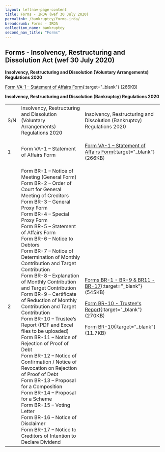 ```yaml
---
layout: leftnav-page-content
title: Forms - IRDA (wef 30 July 2020)
permalink: /bankruptcy/forms-irda/
breadcrumb: Forms - IRDA 
collection_name: bankruptcy
second_nav_title: "Forms"
---
```


Forms - Insolvency, Restructuring and Dissolution Act (wef 30 July 2020)
---

**Insolvency, Restructuring and Dissolution (Voluntary Arrangements) Regulations 2020**<BR>
  
[Form VA-1 – Statement of Affairs Form](/files/FormVA-1–StatementofAffairsForm.PDF/){:target="_blank"} (266KB)

**Insolvency, Restructuring and Dissolution (Bankruptcy) Regulations 2020**<BR>
<table>
<tr>
  <td>S/N</td>
  <td>Insolvency, Restructuring and Dissolution (Voluntary Arrangements) Regulations 2020</td>
  <td>Insolvency, Restructuring and Dissolution (Bankruptcy) Regulations 2020</td>
 </tr>
 <tr>
  <td>1</td>
  <td>Form VA-1 – Statement of Affairs Form</td>
  <td>
   
  [Form VA-1 – Statement of Affairs Form](/files/FormVA-1–StatementofAffairsForm.PDF/){:target="_blank"} (266KB)</td>
 </tr>
 <tr>
  <td>2</td>
  <td>Form BR-1 – Notice of Meeting (General Form)<BR>
  Form BR-2 – Order of Court for General Meeting of Creditors<BR>
  Form BR-3 – General Proxy Form<BR>
  Form BR-4 – Special Proxy Form<BR>
  Form BR-5 – Statement of Affairs Form<BR>
  Form BR-6 – Notice to Debtors<BR>
  Form BR-7 – Notice of Determination of Monthly Contribution and Target Contribution<BR>
  Form BR-8 – Explanation of Monthly Contribution and Target Contribution<BR>
  Form BR-9 – Certificate of Reduction of Monthly Contribution and Target Contribution<BR>
  Form BR-10 – Trustee’s Report (PDF and Excel files to be uploaded)<BR>
  Form BR-11 – Notice of Rejection of Proof of Debt<BR>
  Form BR-12 – Notice of Confirmation / Notice of Revocation on Rejection of Proof of Debt<BR>
  Form BR-13 – Proposal for a Composition<BR>
  Form BR-14 – Proposal for a Scheme<BR>
  Form BR-15 – Voting Letter<BR>
  Form BR-16 – Notice of Disclaimer<BR>
  Form BR-17 – Notice to Creditors of Intention to Declare Dividend<BR></td>
  <td>

[Forms BR-1 - BR-9 & BR11 - BR-17](/files/FormsBR-1-BR-9,BR11-BR-17.pdf/){:target="_blank"} (545KB)

[Form BR-10 - Trustee's Report](/files/FormBR-10-Trustee'sReport.pdf/){:target="_blank"} (270KB)

[Form BR-10](/files/FormBR-10.xlsx/){:target="_blank"} (11.7KB) </td></tr></table><br>
